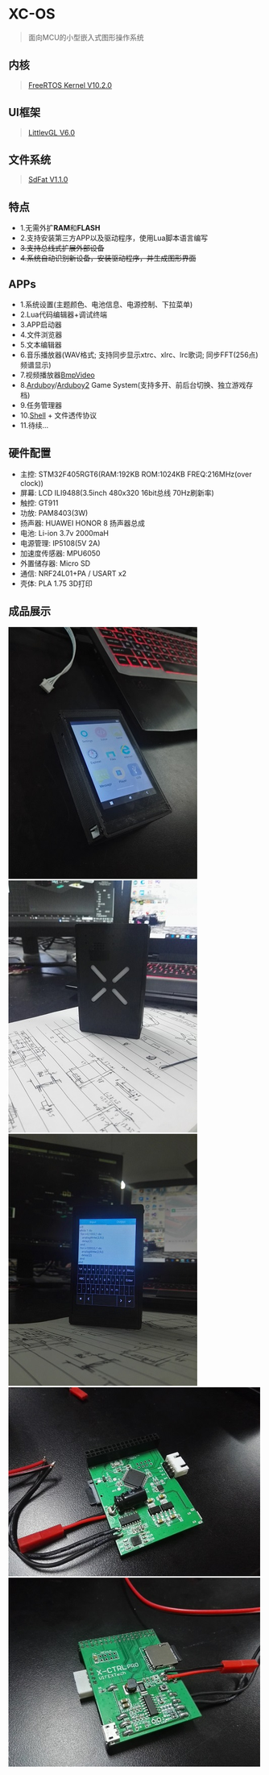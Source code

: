 # XC-OS
> 面向MCU的小型嵌入式图形操作系统

## 内核
> [FreeRTOS Kernel V10.2.0](https://www.freertos.org)

## UI框架
> [LittlevGL V6.0](https://github.com/littlevgl/lvgl)

## 文件系统
> [SdFat V1.1.0](https://github.com/greiman/SdFat)

## 特点
* 1.无需外扩**RAM**和**FLASH**
* 2.支持安装第三方APP以及驱动程序，使用Lua脚本语言编写
* ~~3.支持总线式扩展外部设备~~
* ~~4.系统自动识别新设备，安装驱动程序，并生成图形界面~~
## APPs
* 1.系统设置(主题颜色、电池信息、电源控制、下拉菜单)
* 2.Lua代码编辑器+调试终端
* 3.APP启动器
* 4.文件浏览器
* 5.文本编辑器
* 6.音乐播放器(WAV格式; 支持同步显示xtrc、xlrc、lrc歌词; 同步FFT(256点)频谱显示)
* 7.视频播放器[BmpVideo](https://github.com/FASTSHIFT/BvPlayer)
* 8.[Arduboy](https://github.com/Arduboy/Arduboy)/[Arduboy2](https://github.com/MLXXXp/Arduboy2) Game System(支持多开、前后台切换、独立游戏存档)
* 9.任务管理器
* 10.[Shell](https://github.com/geekfactory/Shell) + 文件透传协议
* 11.待续...
## 硬件配置
* 主控: STM32F405RGT6(RAM:192KB ROM:1024KB FREQ:216MHz(over clock))
* 屏幕: LCD ILI9488(3.5inch 480x320 16bit总线 70Hz刷新率)
* 触控: GT911
* 功放: PAM8403(3W)
* 扬声器: HUAWEI HONOR 8 扬声器总成
* 电池: Li-ion 3.7v 2000maH
* 电源管理: IP5108(5V 2A)
* 加速度传感器: MPU6050
* 外置储存器: Micro SD
* 通信: NRF24L01+PA / USART x2
* 壳体: PLA 1.75 3D打印
## 成品展示
![image](https://github.com/FASTSHIFT/XC-OS/blob/master/Images/Box_Top.jpg)
![image](https://github.com/FASTSHIFT/XC-OS/blob/master/Images/Box_Bottom.jpg)
![image](https://github.com/FASTSHIFT/XC-OS/blob/master/Images/TextEditor.jpg)
![image](https://github.com/FASTSHIFT/XC-OS/blob/master/Images/PCB_Top.jpg)
![image](https://github.com/FASTSHIFT/XC-OS/blob/master/Images/PCB_Bottom.jpg)
